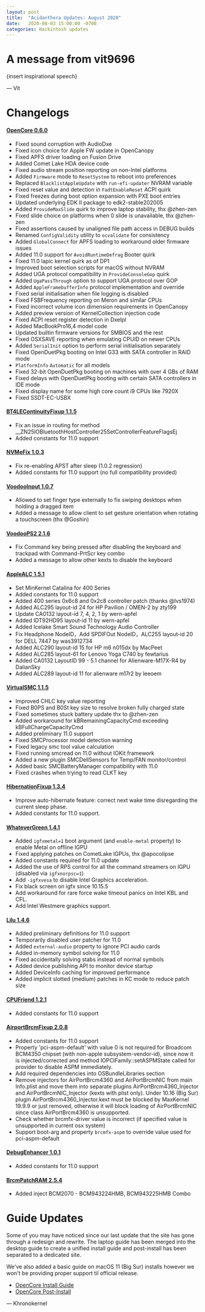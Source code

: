 ```yaml
---
layout: post
title:  "Acidanthera Updates: August 2020"
date:   2020-08-03 15:00:00 -0700
categories: Hackintosh updates
---
```


# A message from vit9696

{insert inspirational speech}

— Vit

# Changelogs

#### [OpenCore 0.6.0](https://github.com/acidanthera/OpenCorePkg/releases)

* Fixed sound corruption with AudioDxe
* Fixed icon choice for Apple FW update in OpenCanopy
* Fixed APFS driver loading on Fusion Drive
* Added Comet Lake HDA device code
* Fixed audio stream position reporting on non-Intel platforms
* Added `Firmware` mode to `ResetSystem` to reboot into preferences
* Replaced `BlacklistAppleUpdate` with `run-efi-updater` NVRAM variable
* Fixed reset value and detection in `FadtEnableReset` ACPI quirk
* Fixed freezes during boot option expansion with PXE boot entries
* Updated underlying EDK II package to edk2-stable202005
* Added `ProvideMaxSlide` quirk to improve laptop stability, thx @zhen-zen
* Fixed slide choice on platforms when 0 slide is unavailable, thx @zhen-zen
* Fixed assertions caused by unaligned file path access in DEBUG builds
* Renamed `ConfigValidity` utility to `ocvalidate` for consistency
* Added `GlobalConnect` for APFS loading to workaround older firmware issues
* Added 11.0 support for `AvoidRuntimeDefrag` Booter quirk
* Fixed 11.0 lapic kernel quirk as of DP1
* Improved boot selection scripts for macOS without NVRAM
* Added UGA protocol compatibility in `ProvideConsoleGop` quirk
* Added `UgaPassThrough` option to support UGA protocol over GOP
* Added `AppleFramebufferInfo` protocol implementation and override
* Fixed serial initialisation when file logging is disabled
* Fixed FSBFrequency reporting on Meron and similar CPUs
* Fixed incorrect volume icon dimension requirements in OpenCanopy
* Added preview version of KernelCollection injection code
* Fixed ACPI reset register detection in DxeIpl
* Added MacBookPro16,4 model code
* Updated builtin firmware versions for SMBIOS and the rest
* Fixed OSXSAVE reporting when emulating CPUID on newer CPUs
* Added `SerialInit` option to perform serial initialisation separately
* Fixed OpenDuetPkg booting on Intel G33 with SATA controller in RAID mode
* `PlatformInfo` `Automatic` for all models
* Fixed 32-bit OpenDuetPkg booting on machines with over 4 GBs of RAM
* Fixed delays with OpenDuetPkg booting with certain SATA controllers in IDE mode
* Fixed display name for some high core count i9 CPUs like 7920X
* Fixed SSDT-EC-USBX

#### [BT4LEContinuityFixup 1.1.5](https://github.com/acidanthera/BT4LEContinuityFixup)

* Fix an issue in routing for method __ZN25IOBluetoothHostController25SetControllerFeatureFlagsEj
* Added constants for 11.0 support

#### [NVMeFix 1.0.3](https://github.com/acidanthera/NVMeFix)

* Fix re-enabling APST after sleep (1.0.2 regression)
* Added constants for 11.0 support (no full compatibility provided)

#### [VoodooInput 1.0.7](https://github.com/acidanthera/VoodooInput/releases)

* Allowed to set finger type externally to fix swiping desktops when holding a dragged item
* Added a message to allow client to set gesture orientation when rotating a touchscreen (thx @Goshin)

#### [VoodooPS2 2.1.6](https://github.com/acidanthera/VoodooPS2/releases)

* Fix Command key being pressed after disabling the keyboard and trackpad with Command-PrtScr key combo
* Added a message to allow other kexts to disable the keyboard

#### [AppleALC 1.5.1](https://github.com/acidanthera/AppleALC/releases)

* Set MinKernel Catalina for 400 Series
* Added constants for 11.0 support
* Added 400 series 0x6c8 and 0x2c8 controller patch (thanks @lvs1974)
* Added ALC295 layout-id 24 for HP Pavilion / OMEN-2 by zty199
* Update CA0132 layout-id 7, 4, 2, 1 by wern-apfel
* Added IDT92HD95 layout-id 11 by wern-apfel
* Added Icelake Smart Sound Technology Audio Controller
* Fix Headphone NodeID，Add SPDIFOut NodeID，ALC255 layout-id 20 for DELL 7447 by was3912734
* Added ALC290 layout-id 15 for HP m6 n015dx by MacPeet
* Added ALC285 layout-61 for Lenovo Yoga C740 by fewtarius
* Added CA0132 LayoutID 99 - 5.1 channel for Alienware-M17X-R4 by DalianSky
* Added ALC289 layout-id 11 for alienware m17r2 by leeoem

#### [VirtualSMC 1.1.5](https://github.com/acidanthera/VirtualSMC/releases)
 
* Improved CHLC key value reporting
* Fixed B0PS and B0St key size to resolve broken fully charged state
* Fixed sometimes stuck battery update thx to @zhen-zen
* Added workaround for kBRemainingCapacityCmd exceeding kBFullChargeCapacityCmd
* Added preliminary 11.0 support
* Fixed SMCProcessor model detection warning
* Fixed legacy smc tool value calculation
* Fixed running smcread on 11.0 without IOKit framework
* Added a new plugin SMCDellSensors for Temp/FAN monitor/control
* Added basic SMCBatteryManager compatibility with 11.0
* Fixed crashes when trying to read CLKT key

#### [HibernationFixup 1.3.4](https://github.com/acidanthera/HibernationFixup)

* Improve auto-hibernate feature: correct next wake time disregarding the current sleep phase.
* Added constants for 11.0 support.

#### [WhateverGreen 1.4.1](https://github.com/acidanthera/WhateverGreen/releases)

* Added `igfxmetal=1` boot argument (and `enable-metal` property) to enable Metal on offline IGPU
* Fixed applying patches on CometLake IGPUs, thx @apocolipse
* Added constants required for 11.0 update
* Added the use of RPS control for all the command streamers on IGPU (disabled via `igfxnorpsc=1`)
* Add `-igfxvesa` to disable Intel Graphics acceleration.
* Fix black screen on igfx since 10.15.5
* Add workaround for rare force wake timeout panics on Intel KBL and CFL.
* Add Intel Westmere graphics support.

#### [Lilu 1.4.6](https://github.com/acidanthera/Lilu/releases)

* Added preliminary definitions for 11.0 support
* Temporarily disabled user patcher for 11.0
* Added `external-audio` property to ignore PCI audio cards
* Added in-memory symbol solving for 11.0
* Fixed accidentally solving stabs instead of normal symbols
* Added device publishing API to monitor device startup
* Added DeviceInfo caching for improved performance
* Added implicit slotted (medium) patches in KC mode to reduce patch size

#### [CPUFriend 1.2.1](https://github.com/acidanthera/CPUFriend)

* Added constants for 11.0 support

#### [AirportBrcmFixup 2.0.8](https://github.com/acidanthera/AirportBrcmFixup)

* Added constants for 11.0 support
* Property 'pci-aspm-default' with value 0 is not required for Broadcom BCM4350 chipset (with non-apple subsystem-vendor-id), 
since now it is injected/corrected and method IOPCIFamily::setASPMState called for provider to disable ASPM immediately.
* Add required dependencies into OSBundleLibraries section
* Remove injectors for AirPortBrcm4360 and AirPortBrcmNIC from main Info.plist and move them into separate plugins AirPortBrcm4360_Injector and 
AirPortBrcmNIC_Injector (kexts with plist only).
Under 10.16 (Big Sur) plugin AirPortBrcm4360_Injector.kext must be blocked by MaxKernel 19.9.9 or just removed, otherwise it will block loading of AirPortBrcmNIC
since class AirPortBrcm4360 is unsupported.
* Check whether brcmfx-driver value is incorrect (if specified value is unsupported in current osx system)
* Support boot-arg and property `brcmfx-aspm` to override value used for pci-aspm-default 

#### [DebugEnhancer 1.0.1](https://github.com/acidanthera/DebugEnhancer)

* Added constants for 11.0 support

#### [BrcmPatchRAM 2.5.4](https://github.com/acidanthera/BrcmPatchRAM)

* Added inject BCM2070 - BCM943224HMB, BCM943225HMB Combo

# Guide Updates

Some of you may have noticed since our last update that the site has gone through a redesign and rewrite. The laptop guide has been merged into the desktop guide to create a unified install guide and post-install has been separated to a dedicated site.

We've also added a basic guide on macOS 11 (Big Sur) installs however we won't be providing proper support til official release.

* [OpenCore Install Guide](https://dortania.github.io/OpenCore-Install-Guide/)
* [OpenCore Post-Install](https://dortania.github.io/OpenCore-Post-Install/)

— Khronokernel
